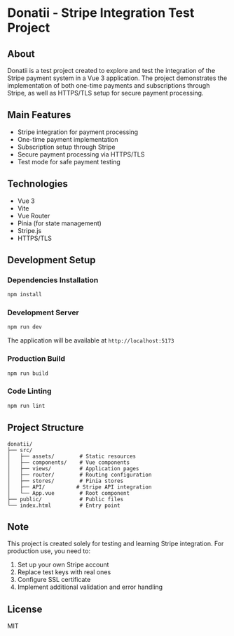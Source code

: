 # Donatii - Stripe Integration Test Project

## About
Donatii is a test project created to explore and test the integration of the Stripe payment system in a Vue 3 application. The project demonstrates the implementation of both one-time payments and subscriptions through Stripe, as well as HTTPS/TLS setup for secure payment processing.

## Main Features
- Stripe integration for payment processing
- One-time payment implementation
- Subscription setup through Stripe
- Secure payment processing via HTTPS/TLS
- Test mode for safe payment testing

## Technologies
- Vue 3
- Vite
- Vue Router
- Pinia (for state management)
- Stripe.js
- HTTPS/TLS

## Development Setup

### Dependencies Installation
```sh
npm install
```

### Development Server
```sh
npm run dev
```
The application will be available at `http://localhost:5173`

### Production Build
```sh
npm run build
```

### Code Linting
```sh
npm run lint
```

## Project Structure
```
donatii/
├── src/
│   ├── assets/        # Static resources
│   ├── components/    # Vue components
│   ├── views/         # Application pages
│   ├── router/        # Routing configuration
│   ├── stores/        # Pinia stores
│   ├── API/          # Stripe API integration
│   └── App.vue        # Root component
├── public/            # Public files
└── index.html         # Entry point
```

## Note
This project is created solely for testing and learning Stripe integration. For production use, you need to:
1. Set up your own Stripe account
2. Replace test keys with real ones
3. Configure SSL certificate
4. Implement additional validation and error handling

## License
MIT

